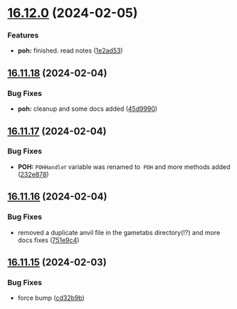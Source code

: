 # [16.12.0](https://github.com/Torwent/WaspLib/compare/v16.11.18...v16.12.0) (2024-02-05)


### Features

* **poh:** finished. read notes ([1e2ad53](https://github.com/Torwent/WaspLib/commit/1e2ad5323718f9d9e40cfe4ebd89db6ea5c50382))



## [16.11.18](https://github.com/Torwent/WaspLib/compare/v16.11.17...v16.11.18) (2024-02-04)


### Bug Fixes

* **poh:**  cleanup and some docs added ([45d9990](https://github.com/Torwent/WaspLib/commit/45d99906523477e5a7041351213293b9148bfb6e))



## [16.11.17](https://github.com/Torwent/WaspLib/compare/v16.11.16...v16.11.17) (2024-02-04)


### Bug Fixes

* **POH:** `POHHandle`r variable was renamed to` POH` and more methods added ([232e878](https://github.com/Torwent/WaspLib/commit/232e878f161a981b714c8abbd5917c4e7c3302b5))



## [16.11.16](https://github.com/Torwent/WaspLib/compare/v16.11.15...v16.11.16) (2024-02-04)


### Bug Fixes

* removed a duplicate anvil file in the gametabs directory(!?) and more docs fixes ([751e9c4](https://github.com/Torwent/WaspLib/commit/751e9c4f4c61294f72c48d02c49e44f554edec11))



## [16.11.15](https://github.com/Torwent/WaspLib/compare/v16.11.14...v16.11.15) (2024-02-03)


### Bug Fixes

* force bump ([cd32b9b](https://github.com/Torwent/WaspLib/commit/cd32b9b9f94747efbfa408c288ab451511c333b5))



